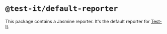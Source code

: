 # `@test-it/default-reporter`

This package contains a Jasmine reporter. It's the default reporter for [Test-It](https://npm.im/test-it).
